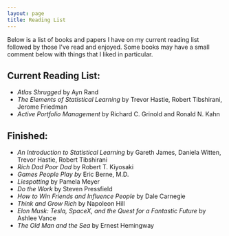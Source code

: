```yaml
---
layout: page
title: Reading List
---
```


Below is a list of books and papers I have on my current reading list followed by those I've read and enjoyed. Some books may have a small comment below with things that I liked in particular.

## Current Reading List:
* *Atlas Shrugged* by Ayn Rand
* *The Elements of Statistical Learning* by Trevor Hastie, Robert Tibshirani, Jerome Friedman
* *Active Portfolio Management* by Richard C. Grinold and Ronald N. Kahn




## Finished:
* *An Introduction to Statistical Learning* by Gareth James, Daniela Witten, Trevor Hastie, Robert Tibshirani
* *Rich Dad Poor Dad* by Robert T. Kiyosaki
* *Games People Play by* Eric Berne, M.D.
* *Liespotting* by Pamela Meyer
* *Do the Work* by Steven Pressfield
* *How to Win Friends and Influence People* by Dale Carnegie
* *Think and Grow Rich* by Napoleon Hill
* *Elon Musk: Tesla, SpaceX, and the Quest for a Fantastic Future* by Ashlee Vance
* *The Old Man and the Sea* by Ernest Hemingway




